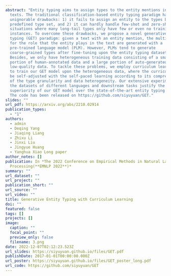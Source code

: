 ```yaml
---
abstract: "Entity typing aims to assign types to the entity mentions in given
  texts. The traditional classification-based entity typing paradigm has two
  unignorable drawbacks: 1) it fails to assign an entity to the types beyond the
  predefined type set, and 2) it can hardly handle few-shot and zero-shot
  situations where many long-tail types only have few or even no training
  instances. To overcome these drawbacks, we propose a novel generative entity
  typing (GET) paradigm: given a text with an entity mention, the multiple types
  for the role that the entity plays in the text are generated with a
  pre-trained language model (PLM). However, PLMs tend to generate
  coarse-grained types after fine-tuning upon the entity typing dataset.
  Besides, we only have heterogeneous training data consisting of a small
  portion of human-annotated data and a large portion of auto-generated but
  low-quality data. To tackle these problems, we employ curriculum learning (CL)
  to train our GET model upon the heterogeneous data, where the curriculum could
  be self-adjusted with the self-paced learning according to its comprehension
  of the type granularity and data heterogeneity. Our extensive experiments upon
  the datasets of different languages and downstream tasks justify the
  superiority of our GET model over the state-of-the-art entity typing models.
  The code has been released on https://github.com/siyuyuan/GET."
slides: ""
url_pdf: https://arxiv.org/abs/2210.02914
publication_types:
  - "1"
authors:
  - admin
  - Deqing Yang
  - Jiaqing Liang
  - Zhixu Li
  - Jinxi Liu
  - Jingyue Huang
  - Yanghua Xiao Long paper
author_notes: []
publication: In *The 2022 Conference on Empirical Methods in Natural Language
  Processing(**EMNLP 2022**)*
summary: ""
url_dataset: ""
url_project: ""
publication_short: ""
url_source: ""
url_video: ""
title: Generative Entity Typing with Curriculum Learning
doi: ""
featured: false
tags: []
projects: []
image:
  caption: ""
  focal_point: ""
  preview_only: false
  filename: 3.png
date: 2022-12-07T02:12:23.523Z
url_slides: https://siyuyuan.github.io/files/GET.pdf
publishDate: 2017-01-01T00:00:00.000Z
url_poster: https://siyuyuan.github.io/files/GET_poster_long.pdf
url_code: https://github.com/siyuyuan/GET
---
```

